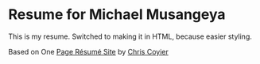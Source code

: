 # Resume for Michael Musangeya

This is my resume. Switched to making it in HTML, because easier styling.


Based on One [Page Résumé Site](https://css-tricks.com/one-page-resume-site/) by [Chris Coyier](https://css-tricks.com/author/chriscoyier/) 
